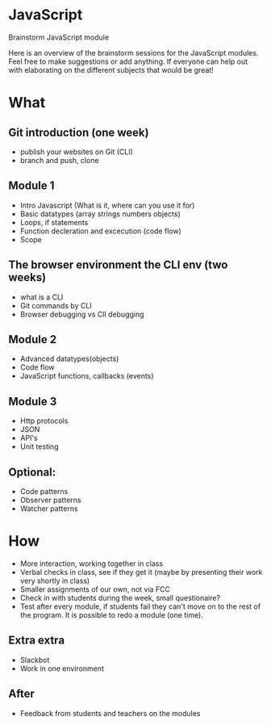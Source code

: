 # JavaScript
Brainstorm JavaScript module

Here is an overview of the brainstorm sessions for the JavaScript modules.
Feel free to make suggestions or add anything.
If everyone can help out with elaborating on the different subjects that would be great!


# What

## Git introduction (one week)
  * publish your websites on Git (CLI)
  * branch and push, clone

## Module 1
 * Intro Javascript (What is it, where can you use it for)
 * Basic datatypes (array strings numbers objects)
 * Loops, if statements
 * Function decleration and excecution (code flow)
 * Scope

## The browser environment the CLI env (two weeks)
* what is a CLI
* Git commands by CLI
* Browser debugging vs ClI debugging

## Module 2
 * Advanced datatypes(objects)
 * Code flow
 * JavaScript functions, callbacks (events)

## Module 3
 * Http protocols
 * JSON
 * API's
 * Unit testing

## Optional: 
 * Code patterns
 * Observer patterns
 * Watcher patterns


# How

 * More interaction, working together in class
 * Verbal checks in class, see if they get it (maybe by presenting their work very shortly in class)
 * Smaller assignments of our own, not via FCC
 * Check in with students during the week, small questionaire?
 * Test after every module, if students fail they can't move on to the rest of the program. It is possible to redo a module (one time).


## Extra extra
 * Slackbot 
 * Work in one environment 


## After
 * Feedback from students and teachers on the modules




